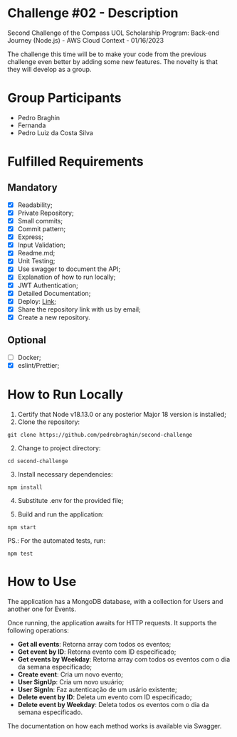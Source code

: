 # Challenge #02 - Description

Second Challenge of the Compass UOL Scholarship Program: Back-end Journey (Node.js) - AWS Cloud Context - 01/16/2023

The challenge this time will be to make your code from the previous challenge even better by adding some new features. The novelty is that they will develop as a group.

# Group Participants

- Pedro Braghin
- Fernanda
- Pedro Luiz da Costa Silva

# Fulfilled Requirements

## Mandatory

- [x] Readability;
- [x] Private Repository;
- [x] Small commits;
- [x] Commit pattern;
- [x] Express;
- [x] Input Validation;
- [x] Readme.md;
- [x] Unit Testing;
- [x] Use swagger to document the API;
- [x] Explanation of how to run locally;
- [x] JWT Authentication;
- [x] Detailed Documentation;
- [x] Deploy: [Link](https://firstchallenge-compasspb-production.up.railway.app/api/v1);
- [x] Share the repository link with us by email;
- [x] Create a new repository.

## Optional

- [ ] Docker;
- [x] eslint/Prettier;

# How to Run Locally

1. Certify that Node v18.13.0 or any posterior Major 18 version is installed;
2. Clone the repository:

```
git clone https://github.com/pedrobraghin/second-challenge
```

2. Change to project directory:

```
cd second-challenge
```

3. Install necessary dependencies:

```
npm install
```

4. Substitute .env for the provided file;

5. Build and run the application:

```
npm start
```

PS.: For the automated tests, run:

```
npm test
```

# How to Use

The application has a MongoDB database, with a collection for Users and another one for Events.

Once running, the application awaits for HTTP requests. It supports the following operations:

- **Get all events**: Retorna array com todos os eventos;
- **Get event by ID**: Retorna evento com ID especificado;
- **Get events by Weekday**: Retorna array com todos os eventos com o dia da semana especificado;
- **Create event**: Cria um novo evento;
- **User SignUp**: Cria um novo usuário;
- **User SignIn**: Faz autenticação de um usário existente;
- **Delete event by ID**: Deleta um evento com ID especificado;
- **Delete event by Weekday**: Deleta todos os eventos com o dia da semana especificado.

The documentation on how each method works is available via Swagger.
